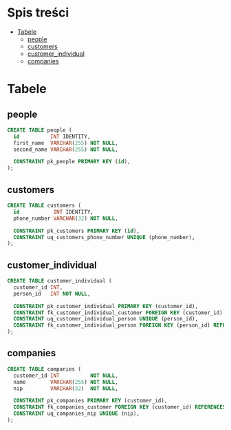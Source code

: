# Spis treści
- [Tabele](#tabele)
    - [people](#people)
    - [customers](#customers)
    - [customer_individual](#customer_individual)
    - [companies](#companies)

# Tabele

## people
```sql
CREATE TABLE people (
  id          INT IDENTITY,
  first_name  VARCHAR(255) NOT NULL,
  second_name VARCHAR(255) NOT NULL,

  CONSTRAINT pk_people PRIMARY KEY (id),
);
```

## customers
```sql
CREATE TABLE customers (
  id           INT IDENTITY,
  phone_number VARCHAR(32) NOT NULL,

  CONSTRAINT pk_customers PRIMARY KEY (id),
  CONSTRAINT uq_customers_phone_number UNIQUE (phone_number),
);
```

## customer_individual
```sql
CREATE TABLE customer_individual (
  customer_id INT,
  person_id   INT NOT NULL,

  CONSTRAINT pk_customer_individual PRIMARY KEY (customer_id),
  CONSTRAINT fk_customer_individual_customer FOREIGN KEY (customer_id) REFERENCES customers,
  CONSTRAINT uq_customer_individual_person UNIQUE (person_id),
  CONSTRAINT fk_customer_individual_person FOREIGN KEY (person_id) REFERENCES people,
);
```
## companies
```sql
CREATE TABLE companies (
  customer_id INT          NOT NULL,
  name        VARCHAR(255) NOT NULL,
  nip         VARCHAR(32)  NOT NULL,

  CONSTRAINT pk_companies PRIMARY KEY (customer_id),
  CONSTRAINT fk_companies_customer FOREIGN KEY (customer_id) REFERENCES customers,
  CONSTRAINT uq_companies_nip UNIQUE (nip),
);
```

